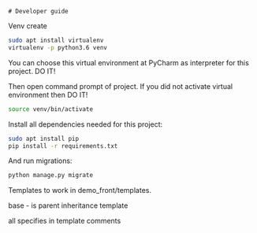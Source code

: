     # Developer guide


Venv create

```bash
sudo apt install virtualenv
virtualenv -p python3.6 venv
```

You can choose this virtual environment at PyCharm as interpreter for this project. DO IT!

Then open command prompt of project. If you did not activate virtual environment then DO IT!

```bash
source venv/bin/activate
```

Install all dependencies needed for this project:

```bash
sudo apt install pip
pip install -r requirements.txt
```

And run migrations:

```bash
python manage.py migrate
```

Templates to work in demo_front/templates.

base - is parent inheritance template

all specifies in template comments
